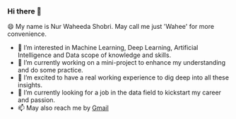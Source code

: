 ### Hi there 👋
😄 My name is Nur Waheeda Shobri. May call me just 'Wahee' for more convenience.
- 🌱 I’m interested in Machine Learning, Deep Learning, Artificial Intelligence and Data scope of knowledge and skills.
- 🔭 I’m currently working on a mini-project to enhance my understanding and do some practice.
- 👯 I’m excited to have a real working experience to dig deep into all these insights.
- 🤔 I’m currently looking for a job in the data field to kickstart my career and passion.
- 📫 May also reach me by [Gmail](waheedashobri@gmail.com)
